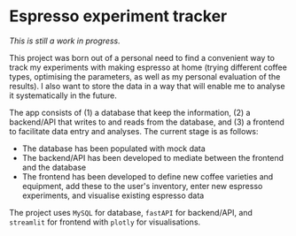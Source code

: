 # Espresso experiment tracker

_This is still a work in progress._

This project was born out of a personal need to find a convenient way to track my experiments with making espresso at home (trying different coffee types, optimising the parameters, as well as my personal evaluation of the results). I also want to store the data in a way that will enable me to analyse it systematically in the future.

The app consists of (1) a database that keep the information, (2) a backend/API that writes to and reads from the database, and (3) a frontend to facilitate data entry and analyses. The current stage is as follows:
- The database has been populated with mock data
- The backend/API has been developed to mediate between the frontend and the database
- The frontend has been developed to define new coffee varieties and equipment, add these to the user's inventory, enter new espresso experiments, and visualise existing espresso data

The project uses `MySQL` for database, `fastAPI` for backend/API, and `streamlit` for frontend with `plotly` for visualisations. 